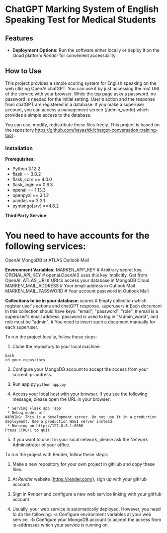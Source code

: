 # ChatGPT Marking System of English Speaking Test for Medical Students

## Features
- **Deployment Options:** Run the software either locally or deploy it on the cloud platform *Render* for convenient accessibility.

## How to Use
This project provides a simple scoring system for English speaking on the web utlizing OpenAI chatGPT. 
You can use it by just accessing the root URL of the service with your browser. 
While the top page asks a password, no password is needed for the initial setting.
User's action and the response from chatGPT are registered in a database.
If you make a superuser account, you can access a management screen (/admin_world) which provides a simple access to the database.

You can use, modify, redistribute these files freely.
This project is based on the repository https://github.com/hayashik/chatgpt-conversation-training-tool .

### Installation

**Prerequisites:**
 - Python 3.12.2
 - flask == 3.0.2
 - flask_cors == 4.0.0
 - flask_login == 0.6.3
 - openai == 1.13.3
 - openpyxl == 3.1.2
 - pandas == 2.2.1
 - pymongo[srv] ==4.6.2

**Third Party Service:**
# You need to have accounts for the following services:
OpenAI
MongoDB at ATLAS
Outlook Mail

**Environment Variables:**
MARKEN_APP_KEY         # Arbitrary secret key.
OPENAI_API_KEY         # openai.OpenAI() uses this key implicitly. Get from OpenAI.
ATLAS_URI              # URI to access your database in MongoDB Cloud
MARKEN_MAIL_ADDRESS    # Your email address in Outlook Mail 
MARKEN_MAIL_PASSWORD   # Your account password in Outlook Mail

**Collections to be in your database:**
scores                 # Empty collection which register user's actions and chatGPT response.
superusers             # Each document in this collection should have keys: "email", "password", "role".
                       # email is a superuser's email address, password is used to log in "/admin_world", and role must be "admin".
                       # You need to insert such a document manually for each superuser.


To run the project locally, follow these steps:

1. Clone the repository to your local machine:
```
bash
cd your-repository
```

2. Configure your MongoDB account to accept the access from your current ip-address.

3. Run app.py
```python app.py```

4. Access your local host with your browser.
If you see the following message, please open the URL in your browser:
```
 * Serving Flask app 'app'
 * Debug mode: off
WARNING: This is a development server. Do not use it in a production deployment. Use a production WSGI server instead.
 * Running on http://127.0.0.1:8080
Press CTRL+C to quit
```

5. If you want to use it in your local network, please ask the Network Administrator of your office.



To run the project with Render, follow these steps:

1. Make a new repository for your own project in gitHub and copy these files.

2. At *Render* website (https://render.com/), sign up with your gitHub account.

3. Sign in *Render* and configure a new web service linking with your gitHub account.

4. Usually, your web service is automatically deployed. However, you need to do the following:
-a Configure environment variables at your web service.
-b Configure your MongoDB account to accept the access from ip-addresses which your service is running on.

